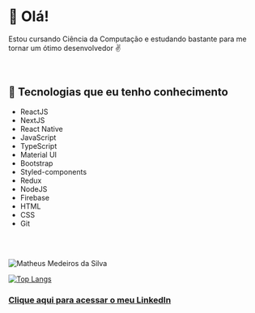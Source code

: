 # 👋 Olá!

<p>Estou cursando Ciência da Computação e estudando bastante para me tornar um ótimo desenvolvedor ✌</p>
<br/>

## :rocket: Tecnologias que eu tenho conhecimento

- ReactJS
- NextJS
- React Native
- JavaScript
- TypeScript
- Material UI
- Bootstrap
- Styled-components
- Redux
- NodeJS
- Firebase
- HTML
- CSS
- Git

<br/>
<br/>

![Matheus Medeiros da Silva](https://github-readme-stats.vercel.app/api?username=matheusmeed&show_icons=true&theme=github_dark)

[![Top Langs](https://github-readme-stats.vercel.app/api/top-langs/?username=matheusmeed&layout=compact&theme=github_dark)](https://github.com/anuraghazra/github-readme-stats)



### <a href="https://www.linkedin.com/in/matheus-medeiros-da-silva/">Clique aqui para acessar o meu LinkedIn</a>
<br/>
